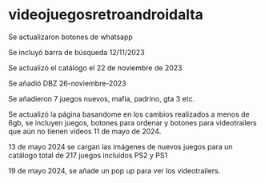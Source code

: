 # videojuegosretroandroidalta

Se actualizaron botones de whatsapp

Se incluyó barra de búsqueda 12/11/2023

Se actualizó el catálogo el 22 de noviembre de 2023

Se añadió DBZ 26-noviembre-2023

Se añadieron 7 juegos nuevos, mafia, padrino, gta 3 etc.

Se actualizó la página basandome en los cambios realizados a menos de 6gb, se incluyen juegos, botones para ordenar y  botones para videotrailers que aún no tienen videos 11 de mayo de 2024.

13 de mayo 2024 se cargan las imágenes de nuevos juegos para un catálogo total de 217 juegos incluidos PS2 y PS1

19 de mayo 2024, se añade un pop up para ver los videotrailers.
